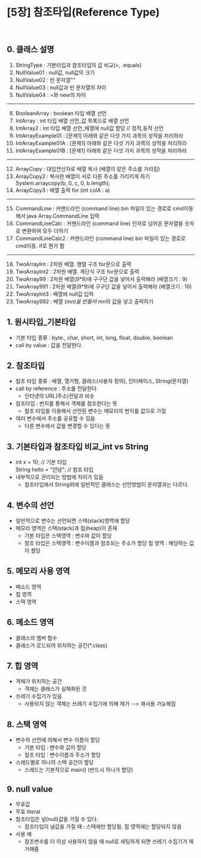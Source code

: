 # [5장] 참조타입(Reference Type)
<br>

## 0. 클래스 설명
01. StringType		   : 기본타입과 참조타입의 값 비교(=, .equals)
02. NullValue01		   : null값, null값의 크기
03. NullValue02		   : 빈 문자열""
04. NullValue03		   : null값과 빈 문자열의 차이
05. NullValue04		   : =와 new의 차이<br>
---------------------------------------------------------------------------------
06. BooleanArray	   : boolean 타입 배열 선언
07. IntArray		   : int 타입 배열 선언_값 목록으로 배열 선언
08. IntArray2		   : int 타입 배열 선언_배열에 null값 할당 // 정적,동적 선언
09. IntArrayExample01  : [문제1] 아래와 같은 다섯 가지 과목의 성적을 처리하라
10. IntArrayExample01A : [문제1] 아래와 같은 다섯 가지 과목의 성적을 처리하라
11. IntArrayExample01B : [문제1] 아래와 같은 다섯 가지 과목의 성적을 처리하라<br>
---------------------------------------------------------------------------------
12. ArrayCopy		   : 대입연산자로 배열 복사 (배열이 같은 주소를 가리킴)
13. ArrayCopy2		   : 복사한 배열이 서로 다른 주소를 가리키게 하기 System.arraycopy(b, 0, c, 0, b.length);
14. ArrayCopy3		   : 배열 출력 for (int colA : a)<br>
---------------------------------------------------------------------------------
15. CommandLine		   : 커맨드라인 (command line) bin 파일이 있는 경로로 cmd이동해서 java Array.CommandLine 입력
16. CommandLineCalc	   : 커맨드라인 (command line) 인자로 넘어온 문자열을 숫자로 변환하여 모두 더하기
17. CommandLineCalc2   : 커맨드라인 (command line) bin 파일이 있는 경로로 cmd이동. if로 뭔가 함<br>
---------------------------------------------------------------------------------
18. TwoArrayInt		   : 2차원 배열. 행렬 구조 for문으로 출력
19. TwoArrayInt2	   : 2차원 배열. 계단식 구조 for문으로 출력 
20. TwoArray99		   : 2차원 배열(9*9)에 구구단 값을 넣어서 출력해라 (배열크기 : 9)
21. TwoArray991		   : 2차원 배열(9*9)에 구구단 값을 넣어서 출력해라 (배열크기 : 10)
22. TwoArrayInt3	   : 배열에 null값 입력
23. TwoArray992		   : 배열 (m*n)을 만들어 m*n의 값을 넣고 출력하기


## 1. 원시타입_기본타입
- 기본 타입 종류 : byte., char, short, int, long, float, double, boolean
- call by value : 값을 전달한다.

## 2. 참조타입
- 참조 타입 종류 : 배열, 열거형, 클래스(사용자 정의), 인터페이스, String(문자열)
- call by reference : 주소를 전달한다.
	- 인터넷의 URL(주소)전달과 비슷
- 참조타입 : 번지를 통해서 객체를 참조한다는 뜻
	- 참조 타입을 이용해서 선언된 변수는 메모리의 번지를 값으로 가짐
- 여러 변수에서 주소를 공유할 수 있음
	- 다른 변수에서 값을 변경할 수 있다는 뜻
	
## 3. 기본타입과 참조타입 비교_int vs String
- int x = 10; // 기본 타입<br>
  String hello = "안녕"; // 참조 타입
  <br>
- 내부적으로 관리되는 방법에 차이가 있음
	- 참조타입에서 String외에 일반적인 클래스는 선언방법이 문자열과는 다르다.
	
## 4. 변수의 선언
- 일반적으로 변수는 선언되면 스택(stack)영역에 할당
- 메모리 영역은 스택(stack)과 힙(heap)이 존재
	- 기본 타입은 스택영역 : 변수와 값이 할당
	- 참조 타입은 스택영역 : 변수이름과 참조되는 주소가 할당
				  힙  영역 : 해당하는 값이 할당
				  
## 5. 메모리 사용 영역
- 메소드 영역
- 힙 영역
- 스택 영역

## 6. 메소드 영역
- 클래스의 멤버 함수
- 클래스가 로드되어 위치하는 공간(*.class)

## 7. 힙 영역
- 객체가 위치하는 공간
	- 객체는 클래스가 실체화된 것
- 쓰레기 수집기가 있음
	- 사용되지 않는 객체는 쓰레기 수집기에 의해 제거 --> 재사용 가능해짐
	
## 8. 스택 영역
- 변수의 선언에 의해서 변수 이름이 할당
	- 기본 타입 : 변수와 값이 할당
	- 참조 타입 : 변수이름과 주소가 할당
- 스레드별로 하나의 스택 공간이 할당
	- 스레드는 기본적으로 main() (반드시 하나가 할당)

## 9. null value
- 무효값
- 무효 literal
- 참조타입은 널(null)값을 가질 수 있다.
	- 참조타입이 널값을 가질 때 : 스텍에만 할당됨. 힙 영역에는 할당되지 않음 
- 사용 예
	- 참조변수를 더 이상 사용하지 않을 때 null로 세팅하게 되면 쓰레기 수집기가 제거해줌

	